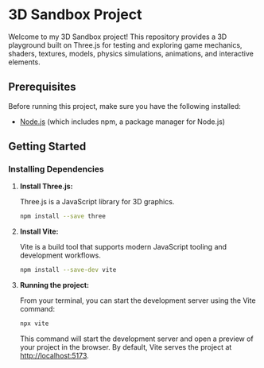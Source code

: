 

# 3D Sandbox Project

Welcome to my 3D Sandbox project! This repository provides a 3D playground built on Three.js for testing and exploring game mechanics, shaders, textures, models, physics simulations, animations, and interactive elements.

## Prerequisites

Before running this project, make sure you have the following installed:

- [Node.js](https://nodejs.org/) (which includes npm, a package manager for Node.js)

## Getting Started

### Installing Dependencies

1. **Install Three.js:**

	Three.js is a JavaScript library for 3D graphics.

   ```bash
   npm install --save three
   ```
2. **Install Vite:**

	Vite is a build tool that supports modern JavaScript tooling and development workflows.

   ```bash
   npm install --save-dev vite
   ```
   
3. **Running the project:**

	From your terminal, you can start the development server using the Vite command:
   ```bash
   npx vite
   ```
   This command will start the development server and open a preview of your project in the browser. By default, Vite serves the project at [http://localhost:5173](http://localhost:5173).
